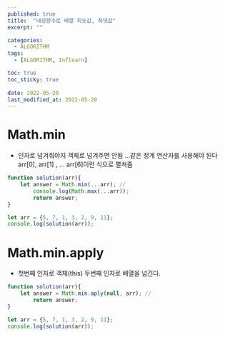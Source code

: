 ```yaml
---
published: true
title:  "내장함수로 배열 최솟값, 최댓값"
excerpt: ""

categories:
  - ALGORITHM
tags:
  - [ALGORITHM, Inflearn]

toc: true
toc_sticky: true
 
date: 2022-05-20
last_modified_at: 2022-05-20
---
```


# Math.min

- 인자로 넘겨줘야지 객체로 넘겨주면 안됨 ...같은 정계 연산자를 사용해야 된다 arr[0], arr[1] , ... arr[6]이런 식으로 펼쳐줌

```javascript
function solution(arr){
    let answer = Math.min(...arr); // 
        console.log(Math.max(...arr));
        return answer;
}

let arr = {5, 7, 1, 3, 2, 9, 11};
console.log(solution(arr));
```

# Math.min.apply

- 첫번째 인자로 객체(this) 두번째 인자로 배열을 넘긴다.

```javascript
function solution(arr){
    let answer = Math.min.aply(null, arr); // 
        return answer;
}

let arr = {5, 7, 1, 3, 2, 9, 11};
console.log(solution(arr));
```